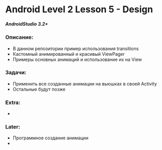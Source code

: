 # Android Level 2 Lesson 5 - Design

##### AndroidStudio 3.2+

### Описание:
  * В данном репозитории пример использования transitions
  * Кастомный анимированный и красивый ViewPager
  * Примеры основных анимаций и использование их на View
  
### Задачи:
  * Применить все созданные анимации на вьюшках в своей Activity
  * Остальные будут позже

### Extra:
  * 
  
### Later:
  * Программное создание анимации
  * 